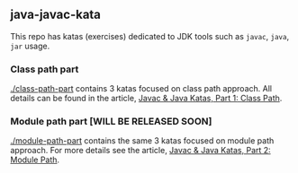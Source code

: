 ## java-javac-kata

This repo has katas (exercises) dedicated to JDK tools such as `javac`, `java`, `jar` usage.

### Class path part
[./class-path-part](./class-path-part/) contains 3 katas focused on class path approach. All details can be found in the article, [Javac & Java Katas, Part 1: Class Path](https://dzone.com/articles/java-cli-kata-part-1-classpath).

### Module path part [WILL BE RELEASED SOON]
[./module-path-part](./module-path-part/) contains the same 3 katas focused on module path approach. For more details see the article, [Javac & Java Katas, Part 2: Module Path](https://dzone.com/articles/javac-amp-java-katas-part-2-module-system).
